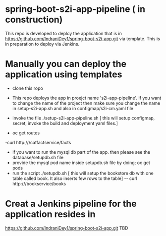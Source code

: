 # spring-boot-s2i-app-pipeline ( in construction)

This repo is developed to deploy the application that is in https://github.com/IndraniDey1/spring-boot-s2i-app.git 
via template. This is in preparation to deploy via Jenkins. 

# Manually you can deploy the application using templates
- clone this ropo
- This repo deploys the app in proejct name  's2i-app-pipeline'. If you want to change the name of the project then make sure you change the name in setup-s2i-app.sh and also in configmap/s2i-cm.yaml file

- invoke the file ./setup-s2i-app-pipeline.sh
[ this will setup configmap, secret, invoke the build and deployment yaml files.]

- oc get routes

-curl http://<route url>/catfactservice/facts
  
- if you want to run the mysql db part of the app. then please see the database/setupdb.sh file
- provide the mysql pod name inside setupdb.sh file by doing; oc get pods
- run the script ./setupdb.sh
[ this will setup the bookstore db with one table called book. It also inserts few rows to the table]
-- curl http://<route url>/bookservice/books
  
# Creat a Jenkins pipeline for the application resides in 
https://github.com/IndraniDey1/spring-boot-s2i-app.git 
TBD
